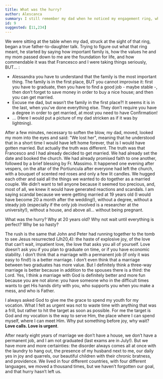 ```yaml
---
title: What was the hurry?
author: Alescanca
summary: I still remember my dad when he noticed my engagement ring, which Francesco bought on the Tiburtina Road in Rome, and which we exchanged in secret in the Portiuncola Church with Fr. Massimo.
id: 9
suggested: [11,234]
---
```


We were sitting at the table when my dad, struck at the sight of that ring, began a true father-to-daughter talk. Trying to figure out what that ring meant, he started by saying how important family is, how the values​​ he and my mom passed down to me are the foundation for life, and how commendable it was that Francesco and I were taking things seriously, BUT... :

- Alessandra you have to understand that the family is the most important thing. The family is in the first place, BUT you cannot improvise it: first you have to graduate, then you have to find a good job - maybe stable -, then don’t forget to save money in order to buy a nice house; and then you can get married.
- Excuse me dad, but wasn’t the family in the first place?! It seems it is in the last, when you've done everything else. They don’t require you have a degree in order to get married, at most you need to have Confirmation!
- ... (Here I would put a picture of my dad stricken as if it was by lightning).

After a few minutes, necessary to soften the blow, my dad, moved, looked my mom into the eyes and said: "We lost her", meaning that he understood that in a short time I would have left home forever, that is I would have gotten married. But actually the truth was different. The truth was that Francesco and I had already decided to get married. We had already set the date and booked the church. We had already promised faith to one another, followed by a brief blessing by Fr. Massimo. It happened one evening after vespers, on the altar of the Portiuncula after everyone had left the church, with a bouquet of scented red roses and only a few lit candles. We hugged each other and said all the things we wanted to do together as a married couple. We didn’t want to tell anyone because it seemed too precious, and, most of all, we knew it would have generated reactions and scandals. I am saying scandal because we were getting married at 19 years old (I would have become 20 a month after the wedding!), without a degree, without a steady job (especially if the only job involved is a researcher at the university!), without a house, and above all... without being pregnant.

What was the hurry? Why at 20 years old? Why not wait until everything is perfect? Why be so hasty?

The rush is the same that John and Peter had running together to the tomb to see Jesus resurrected (Jh20,4): the haste of explosive joy, of the love that can’t wait, impatient love, the love that asks you all of yourself. Love doesn’t ask you if you plan to graduate on time, or if you have economic stability. I don’t think that a marriage with a permanent job (if only it was easy to find!) is a better marriage. I don’t even think that a marriage between two graduates has more value. But I definitely think a three-way marriage is better because in addition to the spouses there is a third: the Lord. Yes, I think a marriage with God is definitely better and more fun because you are not alone: you have someone who in the difficult times wants to get His hands dirty with you, who supports you when you make a mess, and who is Father.

I always asked God to give me the grace to spend my youth for my vocation. What I felt as urgent was not to waste time with anything that was a frill, but rather to hit the target as soon as possible. For me the target is God and my vocation is the way to serve Him, the place where I can spend myself, where I can meet Him. Why put something before joy, why wait? **Love calls. Love is urgent**.

After nearly eight years of marriage we don’t have a house, we don’t have a permanent job, and I am not graduated (last exams are in July!). But we have more and more certainties: the disorder always comes all at once with the laundry to hang out, the presence of my husband next to me, our daily yes in joy and quarrels, our beautiful children with their chronic bratness, and providence. We lived in four different countries, with four different languages, we moved a thousand times, but we haven’t forgotten our goal, and that hurry hasn’t left us.
